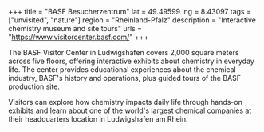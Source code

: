 +++
title = "BASF Besucherzentrum"
lat = 49.49599
lng = 8.43097
tags = ["unvisited", "nature"]
region = "Rheinland-Pfalz"
description = "Interactive chemistry museum and site tours"
urls = "https://www.visitorcenter.basf.com/"
+++

The BASF Visitor Center in Ludwigshafen covers 2,000 square meters across five floors, offering interactive exhibits about chemistry in everyday life. The center provides educational experiences about the chemical industry, BASF's history and operations, plus guided tours of the BASF production site.

Visitors can explore how chemistry impacts daily life through hands-on exhibits and learn about one of the world's largest chemical companies at their headquarters location in Ludwigshafen am Rhein.
